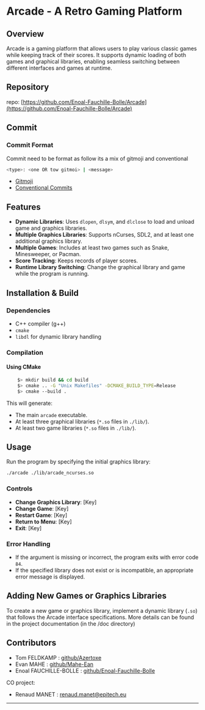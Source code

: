 # Arcade - A Retro Gaming Platform

## Overview

Arcade is a gaming platform that allows users to play various classic games while keeping track of their scores. It supports dynamic loading of both games and graphical libraries, enabling seamless switching between different interfaces and games at runtime.

## Repository

repo: [https://github.com/Enoal-Fauchille-Bolle/Arcade](https://github.com/Enoal-Fauchille-Bolle/Arcade)

## Commit

### Commit Format

Commit need to be format as follow its a mix of gitmoji and conventional

```sh
<type>: <one OR tow gitmoi> | <message>
```

- [Gitmoji](https://gitmoji.dev/)
- [Conventional Commits](https://www.conventionalcommits.org/en/v1.0.0/)

## Features

- **Dynamic Libraries**: Uses `dlopen`, `dlsym`, and `dlclose` to load and unload game and graphics libraries.
- **Multiple Graphics Libraries**: Supports nCurses, SDL2, and at least one additional graphics library.
- **Multiple Games**: Includes at least two games such as Snake, Minesweeper, or Pacman.
- **Score Tracking**: Keeps records of player scores.
- **Runtime Library Switching**: Change the graphical library and game while the program is running.

## Installation & Build

### Dependencies

- C++ compiler (g++)
- `cmake`
- `libdl` for dynamic library handling

### Compilation

#### Using CMake

```sh
    $> mkdir build && cd build
    $> cmake .. -G "Unix Makefiles" -DCMAKE_BUILD_TYPE=Release
    $> cmake --build .
```

This will generate:

- The main `arcade` executable.
- At least three graphical libraries (`*.so` files in `./lib/`).
- At least two game libraries (`*.so` files in `./lib/`).

## Usage

Run the program by specifying the initial graphics library:

```sh
./arcade ./lib/arcade_ncurses.so
```

### Controls

- **Change Graphics Library**: [Key]
- **Change Game**: [Key]
- **Restart Game**: [Key]
- **Return to Menu**: [Key]
- **Exit**: [Key]

### Error Handling

- If the argument is missing or incorrect, the program exits with error code `84`.
- If the specified library does not exist or is incompatible, an appropriate error message is displayed.

## Adding New Games or Graphics Libraries

To create a new game or graphics library, implement a dynamic library (`.so`) that follows the Arcade interface specifications. More details can be found in the project documentation (in the /doc directory)

## Contributors

- Tom FELDKAMP : [github/Azertoxe](https://github.com/Azertoxe)
- Evan MAHE : [github/Mahe-Ean](https://github.com/Mahe-Evan)
- Enoal FAUCHILLE-BOLLE : [github/Enoal-Fauchille-Bolle](https://github.com/Enoal-Fauchille-Bolle)

CO project:

- Renaud MANET : <renaud.manet@epitech.eu>

---
